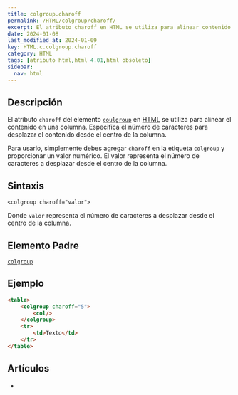 ```yaml
---
title: colgroup.charoff
permalink: /HTML/colgroup/charoff/
excerpt: El atributo charoff en HTML se utiliza para alinear contenido en columnas, desplazándolo desde el centro.
date: 2024-01-08
last_modified_at: 2024-01-09
key: HTML.c.colgroup.charoff
category: HTML
tags: [atributo html,html 4.01,html obsoleto]
sidebar:
  nav: html
---
```


## Descripción


El atributo `charoff` del elemento [`coulgroup`](https://www.w3api.com/HTML/colgroup/) en [HTML](https://www.manualweb.net/html/) se utiliza para alinear el contenido en una columna. Especifica el número de caracteres para desplazar el contenido desde el centro de la columna.


Para usarlo, simplemente debes agregar `charoff` en la etiqueta `colgroup` y proporcionar un valor numérico. El valor representa el número de caracteres a desplazar desde el centro de la columna.


## Sintaxis


```text
<colgroup charoff="valor">

```


Donde `valor` representa el número de caracteres a desplazar desde el centro de la columna.


## Elemento Padre


[`colgroup`](https://www.w3api.com/HTML/colgroup/)


## Ejemplo


```html
<table>
    <colgroup charoff="5">
        <col/>
    </colgroup>
    <tr>
        <td>Texto</td>
    </tr>
</table>

```


## Artículos

- 
